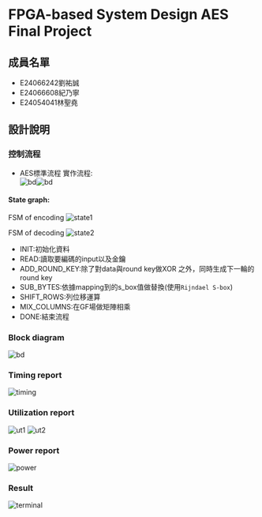 # FPGA-based System Design AES Final Project

## 成員名單
* E24066242劉祐誠
* E24066608紀乃寧
* E24054041林聖堯

## 設計說明

### 控制流程
* AES標準流程 實作流程:<br>
![bd](./img/flow1_t.png)![bd](./img/flow2_t.png)

#### State graph:

FSM of encoding
![state1](./img/state1.png)

FSM of decoding
![state2](./img/state2.png)


* INIT:初始化資料
* READ:讀取要編碼的input以及金鑰
* ADD_ROUND_KEY:除了對data與round key做XOR 之外，同時生成下一輪的round key
* SUB_BYTES:依據mapping到的s_box值做替換(使用`Rijndael S-box`)　
* SHIFT_ROWS:列位移運算
* MIX_COLUMNS:在GF場做矩陣相乘
* DONE:結束流程

### Block diagram
![bd](./img/bd.PNG)

### Timing report
![timing](./img/timing.PNG)

### Utilization report
![ut1](./img/ut1.PNG) ![ut2](./img/ut2.PNG)

### Power report
![power](./img/power.PNG)


### Result
![terminal](./img/terminal.PNG)
